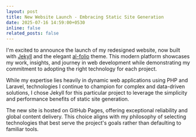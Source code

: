 ```yaml
---
layout: post
title: New Website Launch - Embracing Static Site Generation
date: 2025-07-16 14:59:00+0530
inline: false
related_posts: false
---
```


I'm excited to announce the launch of my redesigned website, now built with [Jekyll](https://jekyllrb.com/) and the elegant [al-folio](https://github.com/alshedivat/al-folio/tree/main) theme. This modern platform showcases my work, insights, and journey in web development while demonstrating my commitment to adopting the right technology for each project.

While my expertise lies heavily in dynamic web applications using PHP and Laravel, technologies I continue to champion for complex and data-driven solutions, I chose Jekyll for this particular project to leverage the simplicity and performance benefits of static site generation.

The new site is hosted on GitHub Pages, offering exceptional reliability and global content delivery. This choice aligns with my philosophy of selecting technologies that best serve the project's goals rather than defaulting to familiar tools.
